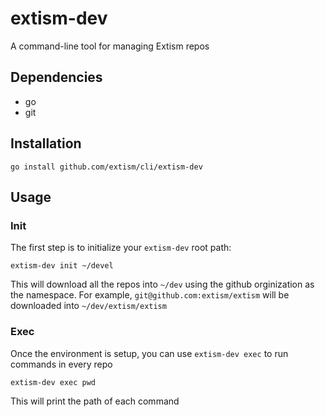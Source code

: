 # extism-dev

A command-line tool for managing Extism repos

## Dependencies

- go
- git

## Installation

```shell
go install github.com/extism/cli/extism-dev
```

## Usage

### Init

The first step is to initialize your `extism-dev` root path:

```shell
extism-dev init ~/devel
```

This will download all the repos into `~/dev` using the github orginization as the namespace.
For example, `git@github.com:extism/extism` will be downloaded into `~/dev/extism/extism`

### Exec

Once the environment is setup, you can use `extism-dev exec` to run commands in every repo

```shell
extism-dev exec pwd
```

This will print the path of each command
